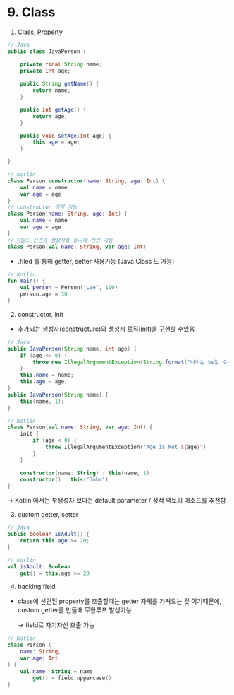 # 9. Class

1. Class, Property

```java
// Java
public class JavaPerson {

    private final String name;
    private int age;
 
    public String getName() {
        return name;
    }

    public int getAge() {
        return age;
    }

    public void setAge(int age) {
        this.age = age;
    }

}
```

```kotlin
// Kotlin
class Person constructor(name: String, age: Int) {
    val name = name
    var age = age
}
// constructor 생략 가능
class Person(name: String, age: Int) {
    val name = name
    var age = age
}
// 필드 선언과 생성자를 동시에 선언 가능
class Person(val name: String, var age: Int)
```

* .filed 를 통해 getter, setter 사용가능 (Java Class 도 가능)

```kts
// Kotlin
fun main() {
    val person = Person("Lee", 100)
    person.age = 30
}
```



2. constructor, init

* 추가되는 생성자(constructure)와 생성시 로직(init)을 구현할 수있음

```java
// Java
public JavaPerson(String name, int age) {
    if (age <= 0) {
        throw new IllegalArgumentException(String.format("나이는 %s일 수 없습니다", age));
    }
    this.name = name;
    this.age = age;
}
public JavaPerson(String name) {
    this(name, 1);
}
```

```kts
// Kotlin
class Person(val name: String, var age: Int) {
    init {
        if (age < 0) {
            throw IllegalArgumentException("Age is Not ${age}")
        }
    }

    constructor(name: String) : this(name, 1)
    constructor() : this("John")
}
```

\-> Kotlin 에서는 부생성자 보다는 default parameter / 정적 팩토리 메소드를 추천함



3. custom getter, setter

```java
// Java
public boolean isAdult() {
    return this.age >= 20;
}
```

```kotlin
// Kotlin
val isAdult: Boolean
    get() = this.age >= 20
```



4. backing field

*   class에 선언된 property를 호출할때는  getter 자체를 가져오는 것 이기때문에, custom getter를 만들때 무한루프 발생가능

    \-> field로 자기자신 호출 가능

```kotlin
// Kotlin
class Person (
    name: String,
    var age: Int
) {
    val name: String = name
        get() = field.uppercase()
}
```

